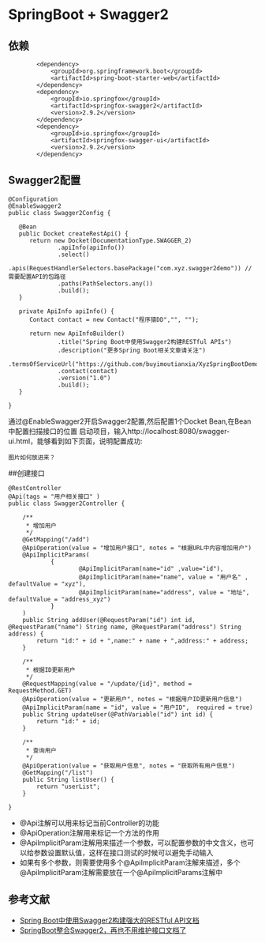 # SpringBoot + Swagger2

## 依赖
```
        <dependency>
            <groupId>org.springframework.boot</groupId>
            <artifactId>spring-boot-starter-web</artifactId>
        </dependency>
        <dependency>
            <groupId>io.springfox</groupId>
            <artifactId>springfox-swagger2</artifactId>
            <version>2.9.2</version>
        </dependency>
        <dependency>
            <groupId>io.springfox</groupId>
            <artifactId>springfox-swagger-ui</artifactId>
            <version>2.9.2</version>
        </dependency>
```
        
## Swagger2配置
    @Configuration
    @EnableSwagger2
    public class Swagger2Config {
    
       @Bean
       public Docket createRestApi() {
          return new Docket(DocumentationType.SWAGGER_2)
                  .apiInfo(apiInfo())
                  .select()
                  .apis(RequestHandlerSelectors.basePackage("com.xyz.swagger2demo")) //需要配置API的包路径
                  .paths(PathSelectors.any())
                  .build();
       }
    
       private ApiInfo apiInfo() {
          Contact contact = new Contact("程序猿DD","", "");
    
          return new ApiInfoBuilder()
                  .title("Spring Boot中使用Swagger2构建RESTful APIs")
                  .description("更多Spring Boot相关文章请关注")
                  .termsOfServiceUrl("https://github.com/buyimoutianxia/XyzSpringBootDemo")
                  .contact(contact)
                  .version("1.0")
                  .build();
       }
    
    }

通过@EnableSwagger2开启Swagger2配置,然后配置1个Docket Bean,在Bean中配置扫描接口的位置
启动项目，输入http://localhost:8080/swagger-ui.html，能够看到如下页面，说明配置成功:

```!
图片如何放进来？
```
##创建接口
```$xslt
@RestController
@Api(tags = "用户相关接口" )
public class Swagger2Controller {

    /**
     * 增加用户
     */
    @GetMapping("/add")
    @ApiOperation(value = "增加用户接口", notes = "根据URL中内容增加用户")
    @ApiImplicitParams(
            {
                    @ApiImplicitParam(name="id" ,value="id"),
                    @ApiImplicitParam(name="name", value = "用户名" , defaultValue = "xyz"),
                    @ApiImplicitParam(name="address", value = "地址", defaultValue = "address_xyz")
            }
    )
    public String addUser(@RequestParam("id") int id, @RequestParam("name") String name, @RequestParam("address") String address) {
        return "id:" + id + ",name:" + name + ",address:" + address;
    }

    /**
     * 根据ID更新用户
     */
    @RequestMapping(value = "/update/{id}", method = RequestMethod.GET)
    @ApiOperation(value = "更新用户", notes = "根据用户ID更新用户信息")
    @ApiImplicitParam(name = "id", value = "用户ID",  required = true)
    public String updateUser(@PathVariable("id") int id) {
        return "id:" + id;
    }

    /**
     * 查询用户
     */
    @ApiOperation(value = "获取用户信息", notes = "获取所有用户信息")
    @GetMapping("/list")
    public String listUser() {
        return "userList";
    }

}

```

* @Api注解可以用来标记当前Controller的功能
* @ApiOperation注解用来标记一个方法的作用
* @ApiImplicitParam注解用来描述一个参数，可以配置参数的中文含义，也可以给参数设置默认值，这样在接口测试的时候可以避免手动输入
* 如果有多个参数，则需要使用多个@ApiImplicitParam注解来描述，多个@ApiImplicitParam注解需要放在一个@ApiImplicitParams注解中

## 参考文献
* [Spring Boot中使用Swagger2构建强大的RESTful API文档](http://blog.didispace.com/springbootswagger2/)
* [SpringBoot整合Swagger2，再也不用维护接口文档了](http://springboot.javaboy.org/2019/0416/springboot-swagger)